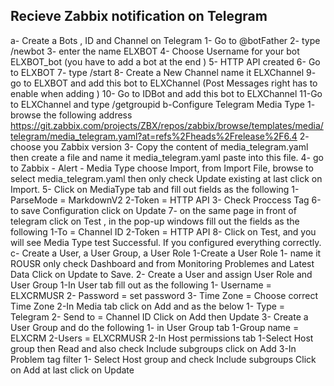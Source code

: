 ## Recieve Zabbix notification on Telegram

a- Create a Bots , ID and Channel on Telegram
 1- Go to @botFather
 2- type /newbot
 3- enter the name ELXBOT
 4- Choose Username for your bot ELXBOT_bot (you have to add a bot at the end )
 5- HTTP API created
 6- Go to ELXBOT
 7- type /start
 8- Create a New Channel name it ELXChannel
 9- go to ELXBOT and add this bot to ELXChannel (Post Messages right has to enable when adding )
 10- Go to IDBot and add this bot to ELXChannel 
 11-Go to ELXChannel and type /getgroupid
b-Configure Telegram Media Type
1- browse the following address https://git.zabbix.com/projects/ZBX/repos/zabbix/browse/templates/media/telegram/media_telegram.yaml?at=refs%2Fheads%2Frelease%2F6.4
2- choose you Zabbix version
3- Copy the content of media_telegram.yaml then create a file and name it media_telegram.yaml paste into this file.
4- go to Zabbix - Alert - Media Type choose Import, from Import File, browse to select media_telegram.yaml then only check Update existing at last click on Import.
5- Click on MediaType tab and fill out fields as the following
 1-ParseMode = MarkdownV2
 2-Token = HTTP API
 3- Check Proccess Tag
6-to save Configuration click on Update
7- on the same page in front of telegram click on Test , in the pop-up windows fill out the fields as the following
 1-To = Channel ID
 2-Token = HTTP API
8- Click on Test, and you will see Media Type test Successful. If you configured everything correctly.
c- Create a User, a User Group, a User Role
 1-Create a User Role 
   1- name it ROUSR only check Dashboard and from Monitoring Problemes and Latest Data Click on Update to Save.
 2- Create a User and assign User Role and User Group
  1-In User tab fill out as the following
    1- Username = ELXCRMUSR
    2- Password = set password
    3- Time Zone = Choose correct Time Zone
  2-In Media tab click on Add and as the below
    1- Type = Telegram
    2- Send to = Channel ID
    Click on Add then Update
 3- Create a User Group and do the following
   1- in User Group tab
    1-Group name = ELXCRM
    2-Users = ELXCRMUSR
   2-In Host permissions tab
    1-Select Host group then Read and also check Include subgroups click on Add
   3-In Problem tag filter
    1- Select Host group and check Include subgroups Click on Add at last click on Update
 
 
